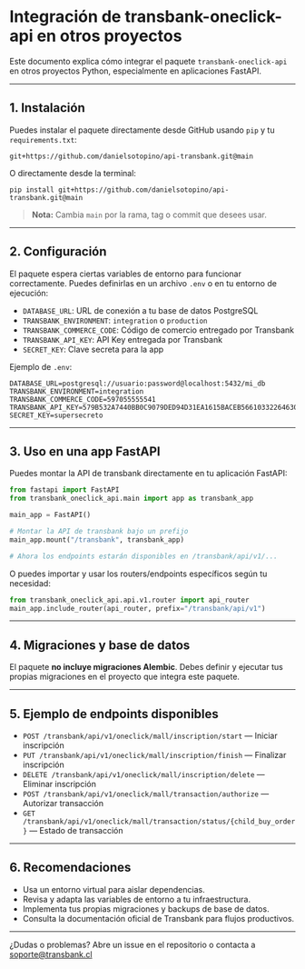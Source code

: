 # Integración de transbank-oneclick-api en otros proyectos

Este documento explica cómo integrar el paquete `transbank-oneclick-api` en otros proyectos Python, especialmente en aplicaciones FastAPI.

---

## 1. Instalación

Puedes instalar el paquete directamente desde GitHub usando `pip` y tu `requirements.txt`:

```
git+https://github.com/danielsotopino/api-transbank.git@main
```

O directamente desde la terminal:

```
pip install git+https://github.com/danielsotopino/api-transbank.git@main
```

> **Nota:** Cambia `main` por la rama, tag o commit que desees usar.

---

## 2. Configuración

El paquete espera ciertas variables de entorno para funcionar correctamente. Puedes definirlas en un archivo `.env` o en tu entorno de ejecución:

- `DATABASE_URL`: URL de conexión a tu base de datos PostgreSQL
- `TRANSBANK_ENVIRONMENT`: `integration` o `production`
- `TRANSBANK_COMMERCE_CODE`: Código de comercio entregado por Transbank
- `TRANSBANK_API_KEY`: API Key entregada por Transbank
- `SECRET_KEY`: Clave secreta para la app

Ejemplo de `.env`:
```
DATABASE_URL=postgresql://usuario:password@localhost:5432/mi_db
TRANSBANK_ENVIRONMENT=integration
TRANSBANK_COMMERCE_CODE=597055555541
TRANSBANK_API_KEY=579B532A7440BB0C9079DED94D31EA1615BACEB56610332264630D42D0A36B1C
SECRET_KEY=supersecreto
```

---

## 3. Uso en una app FastAPI

Puedes montar la API de transbank directamente en tu aplicación FastAPI:

```python
from fastapi import FastAPI
from transbank_oneclick_api.main import app as transbank_app

main_app = FastAPI()

# Montar la API de transbank bajo un prefijo
main_app.mount("/transbank", transbank_app)

# Ahora los endpoints estarán disponibles en /transbank/api/v1/...
```

O puedes importar y usar los routers/endpoints específicos según tu necesidad:

```python
from transbank_oneclick_api.api.v1.router import api_router
main_app.include_router(api_router, prefix="/transbank/api/v1")
```

---

## 4. Migraciones y base de datos

El paquete **no incluye migraciones Alembic**. Debes definir y ejecutar tus propias migraciones en el proyecto que integra este paquete.

---

## 5. Ejemplo de endpoints disponibles

- `POST /transbank/api/v1/oneclick/mall/inscription/start` — Iniciar inscripción
- `PUT /transbank/api/v1/oneclick/mall/inscription/finish` — Finalizar inscripción
- `DELETE /transbank/api/v1/oneclick/mall/inscription/delete` — Eliminar inscripción
- `POST /transbank/api/v1/oneclick/mall/transaction/authorize` — Autorizar transacción
- `GET /transbank/api/v1/oneclick/mall/transaction/status/{child_buy_order}` — Estado de transacción

---

## 6. Recomendaciones

- Usa un entorno virtual para aislar dependencias.
- Revisa y adapta las variables de entorno a tu infraestructura.
- Implementa tus propias migraciones y backups de base de datos.
- Consulta la documentación oficial de Transbank para flujos productivos.

---

¿Dudas o problemas? Abre un issue en el repositorio o contacta a soporte@transbank.cl 